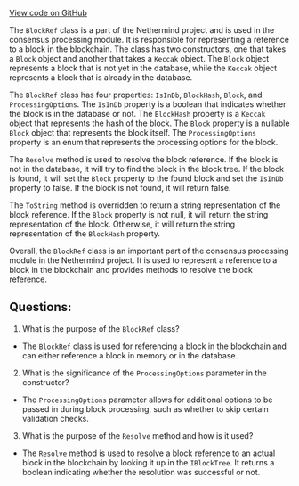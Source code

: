 [View code on GitHub](https://github.com/NethermindEth/nethermind/src/Nethermind/Nethermind.Consensus/Processing/BlockRef.cs)

The `BlockRef` class is a part of the Nethermind project and is used in the consensus processing module. It is responsible for representing a reference to a block in the blockchain. The class has two constructors, one that takes a `Block` object and another that takes a `Keccak` object. The `Block` object represents a block that is not yet in the database, while the `Keccak` object represents a block that is already in the database.

The `BlockRef` class has four properties: `IsInDb`, `BlockHash`, `Block`, and `ProcessingOptions`. The `IsInDb` property is a boolean that indicates whether the block is in the database or not. The `BlockHash` property is a `Keccak` object that represents the hash of the block. The `Block` property is a nullable `Block` object that represents the block itself. The `ProcessingOptions` property is an enum that represents the processing options for the block.

The `Resolve` method is used to resolve the block reference. If the block is not in the database, it will try to find the block in the block tree. If the block is found, it will set the `Block` property to the found block and set the `IsInDb` property to false. If the block is not found, it will return false.

The `ToString` method is overridden to return a string representation of the block reference. If the `Block` property is not null, it will return the string representation of the block. Otherwise, it will return the string representation of the `BlockHash` property.

Overall, the `BlockRef` class is an important part of the consensus processing module in the Nethermind project. It is used to represent a reference to a block in the blockchain and provides methods to resolve the block reference.
## Questions: 
 1. What is the purpose of the `BlockRef` class?
- The `BlockRef` class is used for referencing a block in the blockchain and can either reference a block in memory or in the database.

2. What is the significance of the `ProcessingOptions` parameter in the constructor?
- The `ProcessingOptions` parameter allows for additional options to be passed in during block processing, such as whether to skip certain validation checks.

3. What is the purpose of the `Resolve` method and how is it used?
- The `Resolve` method is used to resolve a block reference to an actual block in the blockchain by looking it up in the `IBlockTree`. It returns a boolean indicating whether the resolution was successful or not.